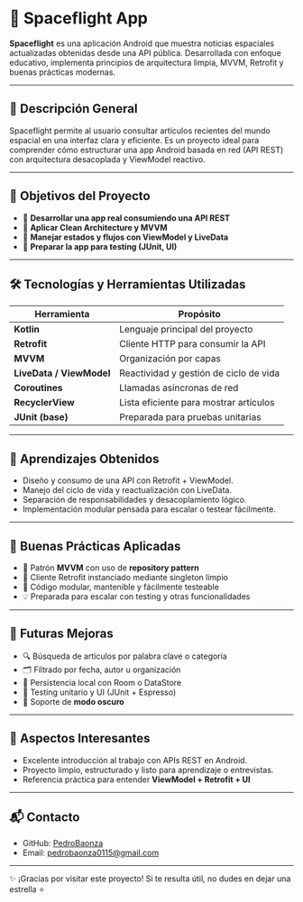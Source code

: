 # 🚀 Spaceflight App

**Spaceflight** es una aplicación Android que muestra noticias espaciales actualizadas obtenidas desde una API pública. Desarrollada con enfoque educativo, implementa principios de arquitectura limpia, MVVM, Retrofit y buenas prácticas modernas.

---

## 📌 Descripción General

Spaceflight permite al usuario consultar artículos recientes del mundo espacial en una interfaz clara y eficiente. Es un proyecto ideal para comprender cómo estructurar una app Android basada en red (API REST) con arquitectura desacoplada y ViewModel reactivo.

---

## 🎯 Objetivos del Proyecto

- 📲 **Desarrollar una app real consumiendo una API REST**
- 🧱 **Aplicar Clean Architecture y MVVM**
- 🔄 **Manejar estados y flujos con ViewModel y LiveData**
- 🧪 **Preparar la app para testing (JUnit, UI)**

---

## 🛠️ Tecnologías y Herramientas Utilizadas

| Herramienta            | Propósito                                  |
|------------------------|---------------------------------------------|
| **Kotlin**             | Lenguaje principal del proyecto             |
| **Retrofit**           | Cliente HTTP para consumir la API           |
| **MVVM**               | Organización por capas                      |
| **LiveData / ViewModel** | Reactividad y gestión de ciclo de vida     |
| **Coroutines**         | Llamadas asíncronas de red                  |
| **RecyclerView**       | Lista eficiente para mostrar artículos      |
| **JUnit (base)**       | Preparada para pruebas unitarias            |

---

## 🧠 Aprendizajes Obtenidos

- Diseño y consumo de una API con Retrofit + ViewModel.
- Manejo del ciclo de vida y reactualización con LiveData.
- Separación de responsabilidades y desacoplamiento lógico.
- Implementación modular pensada para escalar o testear fácilmente.

---

## 🚀 Buenas Prácticas Aplicadas

- 🔄 Patrón **MVVM** con uso de **repository pattern**
- 📡 Cliente Retrofit instanciado mediante singleton limpio
- 🔧 Código modular, mantenible y fácilmente testeable
- 💡 Preparada para escalar con testing y otras funcionalidades

---

## 🔄 Futuras Mejoras

- 🔍 Búsqueda de artículos por palabra clave o categoría
- 🗂️ Filtrado por fecha, autor u organización
- 💾 Persistencia local con Room o DataStore
- 🧪 Testing unitario y UI (JUnit + Espresso)
- 🌙 Soporte de **modo oscuro**

---

## 🌟 Aspectos Interesantes

- Excelente introducción al trabajo con APIs REST en Android.
- Proyecto limpio, estructurado y listo para aprendizaje o entrevistas.
- Referencia práctica para entender **ViewModel + Retrofit + UI**

---

## 📬 Contacto

- GitHub: [PedroBaonza](https://github.com/PedroBaonza)  
- Email: [pedrobaonza0115@gmail.com](mailto:pedrobaonza0115@gmail.com)

---

✨ ¡Gracias por visitar este proyecto! Si te resulta útil, no dudes en dejar una estrella ⭐


